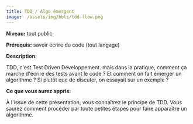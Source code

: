 ```yaml
---
title: TDD / Algo émergent
image:  /assets/img/bbls/tdd-flow.png
---
```


**Niveau:** tout public

**Prérequis:**  savoir écrire du code (tout langage)

**Description:**

TDD, c'est Test Driven Développement.
mais dans la pratique, comment ça marche d'écrire des tests avant le code ?
Et comment on fait émerger un algorithme ?
Si plutôt que de discuter, on essayait sur un exemple ?

**Ce que vous aurez appris:**

À l'issue de cette présentation, vous connaîtrez le principe de TDD.
Vous saurez comment procéder par toute petites étapes pour faire apparaître un algorithme.
